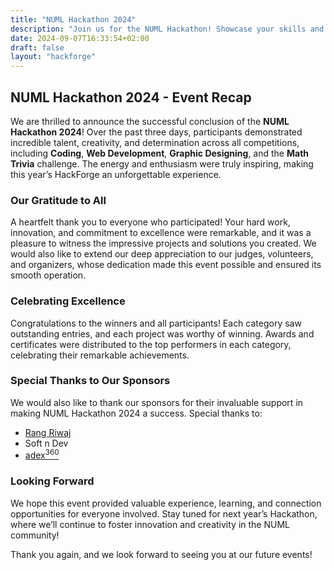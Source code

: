 ```yaml
---
title: "NUML Hackathon 2024"
description: "Join us for the NUML Hackathon! Showcase your skills and compete with the best."
date: 2024-09-07T16:33:54+02:00
draft: false
layout: "hackforge"
---
```


## NUML Hackathon 2024 - Event Recap

We are thrilled to announce the successful conclusion of the **NUML Hackathon 2024**! Over the past three days, participants demonstrated incredible talent, creativity, and determination across all competitions, including **Coding**, **Web Development**, **Graphic Designing**, and the **Math Trivia** challenge. The energy and enthusiasm were truly inspiring, making this year’s HackForge an unforgettable experience.

### Our Gratitude to All

A heartfelt thank you to everyone who participated! Your hard work, innovation, and commitment to excellence were remarkable, and it was a pleasure to witness the impressive projects and solutions you created. We would also like to extend our deep appreciation to our judges, volunteers, and organizers, whose dedication made this event possible and ensured its smooth operation.

### Celebrating Excellence

Congratulations to the winners and all participants! Each category saw outstanding entries, and each project was worthy of winning. Awards and certificates were distributed to the top performers in each category, celebrating their remarkable achievements.

### Special Thanks to Our Sponsors

We would also like to thank our sponsors for their invaluable support in making NUML Hackathon 2024 a success. Special thanks to:

- [Rang Riwaj](https://www.rangriwaj.pk/)
- Soft n Dev
- [adex<sup>360</sup>](https://adex360.com/)

### Looking Forward

We hope this event provided valuable experience, learning, and connection opportunities for everyone involved. Stay tuned for next year’s Hackathon, where we’ll continue to foster innovation and creativity in the NUML community!

Thank you again, and we look forward to seeing you at our future events!
